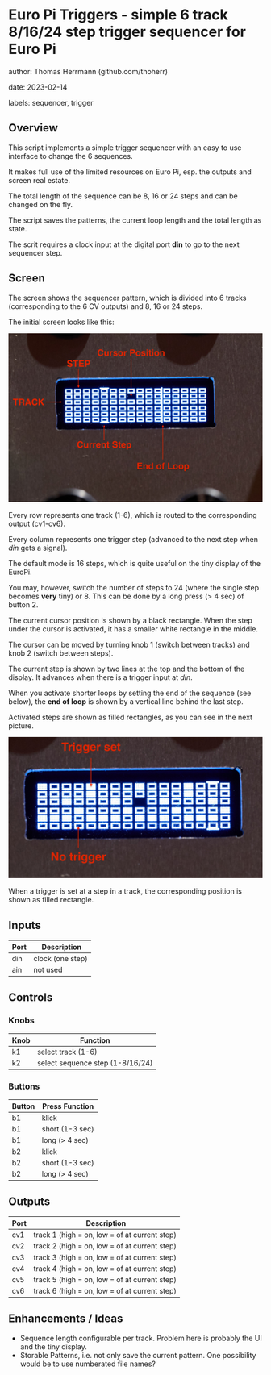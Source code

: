 # Euro Pi Triggers - simple 6 track 8/16/24 step trigger sequencer for Euro Pi

author: Thomas Herrmann (github.com/thoherr)

date: 2023-02-14

labels: sequencer, trigger

## Overview

This script implements a simple trigger sequencer with an easy to use interface to change
the 6 sequences.

It makes full use of the limited resources on Euro Pi, esp. the outputs and screen real estate.

The total length of the sequence can be 8, 16 or 24 steps and can be changed on the fly.

The script saves the patterns, the current loop length and the total length as state.

The scrit requires a clock input at the digital port **din** to go to the next sequencer step.

## Screen

The screen shows the sequencer pattern, which is divided into 6 tracks (corresponding to the
6 CV outputs) and 8, 16 or 24 steps.

The initial screen looks like this:

![UI Elements](./triggers-docs/EuroPiTrigger-UI-Elements.jpg)

Every row represents one track (1-6), which is routed to the corresponding output (cv1-cv6).

Every column represents one trigger step (advanced to the next step when *din* gets a signal).

The default mode is 16 steps, which is quite useful on the tiny display of the EuroPi.

You may, however, switch the number of steps to 24 (where the single step becomes **very**
tiny) or 8. This can be done by a long press (> 4 sec) of button 2.

The current cursor position is shown by a black rectangle. When the step under the cursor is activated,
it has a smaller white rectangle in the middle.

The cursor can be moved by turning knob 1 (switch between tracks) and knob 2 (switch between steps).

The current step is shown by two lines at the top and the bottom of the display. It advances when
there is a trigger input at *din*.

When you activate shorter loops by setting the end of the sequence (see below), the **end of loop**
is shown by a vertical line behind the last step.

Activated steps are shown as filled rectangles, as you can see in the next picture.

![Triggers](./triggers-docs/EuroPiTrigger-Triggersetting.jpg)

When a trigger is set at a step in a track, the corresponding position is shown as filled
rectangle.

## Inputs

| **Port** | **Description** |
|----------|-----------------|
| din | clock (one step) |
| ain | not used |

## Controls

### Knobs

| **Knob** | **Function** |
|----------|--------------|
| k1 | select track (1-6) |
| k2 | select sequence step (1-8/16/24) |

### Buttons

| **Button** | **Press**  **Function** |
|------------|-------------------------|
| b1 | klick | toggle step at cursor (on/off) |
| b1 | short (1-3 sec) | clear all steps in current track |
| b1 | long (> 4 sec) | clear all steps |
| b2 | klick | reset sequence to step 1 |
| b2 | short (1-3 sec) | set end of sequence (loop end point) |
| b2 | long (> 4 sec) | switch to next sequence length (8, 16 or 24) |

## Outputs

| **Port** | **Description** |
|----------|-----------------|
| cv1 | track 1 (high = on, low = of at current step) |
| cv2 | track 2 (high = on, low = of at current step) |
| cv3 | track 3 (high = on, low = of at current step) |
| cv4 | track 4 (high = on, low = of at current step) |
| cv5 | track 5 (high = on, low = of at current step) |
| cv6 | track 6 (high = on, low = of at current step) |

## Enhancements / Ideas

* Sequence length configurable per track. Problem here is probably the UI and the tiny display.
* Storable Patterns, i.e. not only save the current pattern. One possibility would be to use numberated file names?


